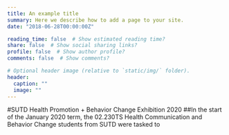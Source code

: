 ```yaml
---
title: An example title
summary: Here we describe how to add a page to your site.
date: "2018-06-28T00:00:00Z"

reading_time: false  # Show estimated reading time?
share: false  # Show social sharing links?
profile: false  # Show author profile?
comments: false  # Show comments?

# Optional header image (relative to `static/img/` folder).
header:
  caption: ""
  image: ""
---
```

#SUTD Health Promotion + Behavior Change Exhibition 2020
##In the start of the January 2020 term, the 02.230TS Health Communication and Behavior Change students from SUTD were tasked to 
